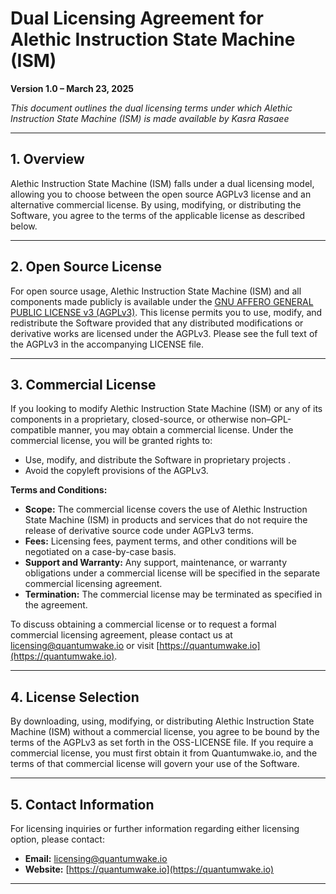 # Dual Licensing Agreement for Alethic Instruction State Machine (ISM)

**Version 1.0 – March 23, 2025**

*This document outlines the dual licensing terms under which Alethic Instruction State Machine (ISM) is made available by Kasra Rasaee*

---

## 1. Overview

Alethic Instruction State Machine (ISM) falls under a dual licensing model, allowing you to choose between the open source AGPLv3 license and an alternative commercial license. By using, modifying, or distributing the Software, you agree to the terms of the applicable license as described below.

---

## 2. Open Source License

For open source usage, Alethic Instruction State Machine (ISM) and all components made publicly is available under the [GNU AFFERO GENERAL PUBLIC LICENSE v3 (AGPLv3)](LICENSE). This license permits you to use, modify, and redistribute the Software provided that any distributed modifications or derivative works are licensed under the AGPLv3. Please see the full text of the AGPLv3 in the accompanying LICENSE file.

---

## 3. Commercial License

If you looking to modify Alethic Instruction State Machine (ISM) or any of its components in a proprietary, closed-source, or otherwise non–GPL-compatible manner, you may obtain a commercial license. Under the commercial license, you will be granted rights to:
- Use, modify, and distribute the Software in proprietary projects .
- Avoid the copyleft provisions of the AGPLv3.

**Terms and Conditions:**

- **Scope:** The commercial license covers the use of Alethic Instruction State Machine (ISM) in products and services that do not require the release of derivative source code under AGPLv3 terms.
- **Fees:** Licensing fees, payment terms, and other conditions will be negotiated on a case-by-case basis.
- **Support and Warranty:** Any support, maintenance, or warranty obligations under a commercial license will be specified in the separate commercial licensing agreement.
- **Termination:** The commercial license may be terminated as specified in the agreement.

To discuss obtaining a commercial license or to request a formal commercial licensing agreement, please contact us at [licensing@quantumwake.io](mailto:licensing@quantumwake.io) or visit [https://quantumwake.io](https://quantumwake.io).

---

## 4. License Selection

By downloading, using, modifying, or distributing Alethic Instruction State Machine (ISM) without a commercial license, you agree to be bound by the terms of the AGPLv3 as set forth in the OSS-LICENSE file. If you require a commercial license, you must first obtain it from Quantumwake.io, and the terms of that commercial license will govern your use of the Software.

---

## 5. Contact Information

For licensing inquiries or further information regarding either licensing option, please contact:

- **Email:** [licensing@quantumwake.io](mailto:licensing@quantumwake.io)
- **Website:** [https://quantumwake.io](https://quantumwake.io)

---
